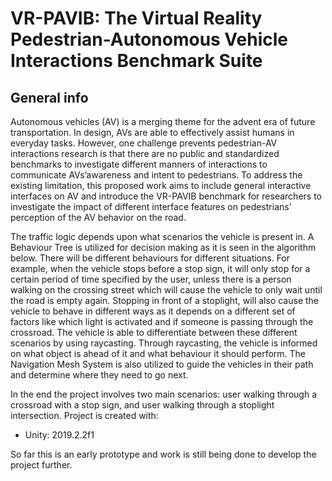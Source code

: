 # VR-PAVIB: The Virtual Reality Pedestrian-Autonomous Vehicle Interactions Benchmark Suite

## General info
Autonomous vehicles (AV) is a merging theme for the advent era of future transportation.  In design, AVs are able to effectively assist humans in everyday tasks. However, one challenge prevents pedestrian-AV interactions research is that there are no public and standardized benchmarks to investigate different manners of interactions to communicate AVs’awareness and intent to pedestrians. To address the existing limitation, this proposed work aims to include general interactive interfaces on AV and introduce the VR-PAVIB benchmark for researchers to investigate the impact of different interface features on pedestrians’ perception of the AV behavior on the road.

The traffic logic depends upon what scenarios the vehicle is present in. A Behaviour Tree is utilized for decision making as it is seen in the algorithm below. There will be different behaviours for different situations. 
For example, when the vehicle stops before a stop sign, it will only stop for a certain period of time specified by the user, unless there is a person walking on the crossing street which will cause the vehicle to only wait until the road is empty again.
 Stopping in front of a stoplight, will also cause the vehicle to behave in different ways as it depends on a different set of factors like which light is activated and if someone is passing through the crossroad. The vehicle is able to differentiate between these different scenarios by using raycasting. Through raycasting, the vehicle is informed on what object is ahead of it and what behaviour it should perform. The Navigation Mesh System is also utilized to guide the vehicles in their path and determine where they need to go next.

In the end the project involves two main scenarios: user walking through a crossroad with a stop sign, and user walking through a stoplight intersection.
Project is created with:
* Unity: 2019.2.2f1


So far this is an early prototype and work is still being done to develop the project further.
